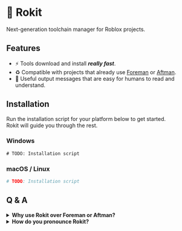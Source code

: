 <!-- markdownlint-disable MD023 -->
<!-- markdownlint-disable MD026 -->
<!-- markdownlint-disable MD033 -->

# 🚀 Rokit

Next-generation toolchain manager for Roblox projects.

## Features

- ⚡ Tools download and install **_really fast_**.
- ♻️ Compatible with projects that already use [Foreman][foreman] or [Aftman][aftman].
- 📝 Useful output messages that are easy for humans to read and understand.

## Installation

Run the installation script for your platform below to get started. <br/>
Rokit will guide you through the rest.

### Windows

```pwsh
# TODO: Installation script
```

### macOS / Linux

```sh
# TODO: Installation script
```

## Q & A

<details> <summary> <b>Why use Rokit over Foreman or Aftman?</b> </summary>

### For a new Roblox developer

Rokit is the _fastest_ and _friendliest_ way to get set up with tooling for a new Roblox project. <br/>
Installation is completely automated and you do not need to manually edit any files to get your tools working.

### For everyone else

Foreman and Aftman both have an uncertain future as toolchain managers for the community. <br/>
Most of the existing problems boil down to issues with maintainership:

- Foreman is maintained by Roblox itself.
- Aftman is maintained by a third party that is no longer interested in Roblox.

Rokit aims to solve this by taking a community-first approach and being built with community contributions in mind, and also acknowledges that developers will not migrate from any of the existing toolchain managers _just because_. Rokit needs to be **_substantially better_**.

</details>

<details> <summary> <b>How do you pronounce Rokit?</b> </summary>

### However you want.

- "Rocket" for speed
- "Ro-kit" for Roblox-y flair
- "Rock-it" if you're feeling groovy

</details>

[foreman]: https://github.com/Roblox/foreman
[aftman]: https://github.com/LGPhatguy/aftman
